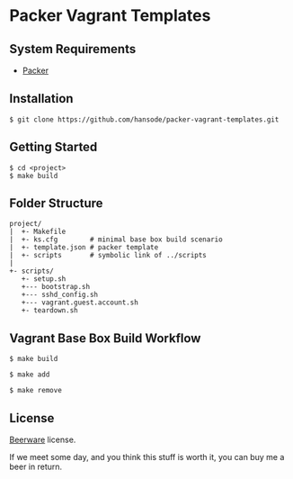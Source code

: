 Packer Vagrant Templates
========================

System Requirements
-------------------

+ [Packer](http://www.packer.io/)

Installation
------------

```
$ git clone https://github.com/hansode/packer-vagrant-templates.git
```

Getting Started
---------------

```
$ cd <project>
$ make build
```

Folder Structure
----------------

```
project/
|  +- Makefile
|  +- ks.cfg        # minimal base box build scenario
|  +- template.json # packer template
|  +- scripts       # symbolic link of ../scripts
|
+- scripts/
   +- setup.sh
   +--- bootstrap.sh
   +--- sshd_config.sh
   +--- vagrant.guest.account.sh
   +- teardown.sh
```

Vagrant Base Box Build Workflow
-------------------------------

```
$ make build
```

```
$ make add
```

```
$ make remove
```

License
-------

[Beerware](http://en.wikipedia.org/wiki/Beerware) license.

If we meet some day, and you think this stuff is worth it, you can buy me a beer in return.

